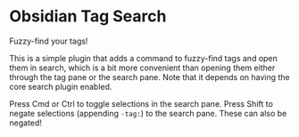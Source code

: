 # Obsidian Tag Search

Fuzzy-find your tags!

This is a simple plugin that adds a command to fuzzy-find tags and open them in search, which is a bit more convenient than opening them either through the tag pane or the search pane.
Note that it depends on having the core search plugin enabled.

Press Cmd or Ctrl to toggle selections in the search pane.
Press Shift to negate selections (appending `-tag:`) to the search pane.
These can also be negated!